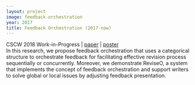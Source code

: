 ```yaml
---
layout: project
image: feedback-orchestration
year: 2017
title: Feedback Orchestration (2017-now)
---
```


<div class="metadata">CSCW 2018 Work-in-Progress | <a href="https://dl.acm.org/citation.cfm?id=3274069">paper</a> | <a href="/projects/CSCW2018EA-poster.pdf">poster</a></div>
In this research, we propose feedback orchestration that uses a categorical structure to orchestrate feedback for facilitating effective revision process sequentially or concurrently. Moreover, we demonstrate ReviseO, a system that implements the concept of feedback orchestration and support writers to solve global or local issues by adjusting feedback presentation. 